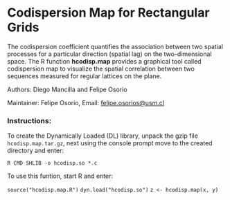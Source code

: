 # Codispersion Map for Rectangular Grids

The codispersion coefficient quantifies the association between two spatial processes for a particular direction (spatial lag) on the two-dimensional space. The R function **hcodisp.map** provides a graphical tool called codispersion map to visualize the spatial correlation between two sequences measured for regular lattices on the plane.

Authors: Diego Mancilla and Felipe Osorio

Maintainer: Felipe Osorio, Email: felipe.osorios@usm.cl

### Instructions: 
To create the Dynamically Loaded (DL) library, unpack the gzip file `hcodisp.map.tar.gz`, next using the console prompt move to the created directory and enter:

`R CMD SHLIB -o hcodisp.so *.c`

To use this funtion, start R and enter:

`source("hcodisp.map.R")`
`dyn.load("hcodisp.so")`
`z <- hcodisp.map(x, y)`
